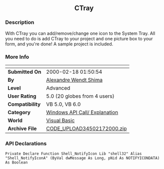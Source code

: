﻿<div align="center">

## CTray


</div>

### Description

With CTray you can add/remove/change one icon to the System Tray. All you need to do is add CTray to your project and one picture box to your form, and you're done! A sample project is included.
 
### More Info
 


<span>             |<span>
---                |---
**Submitted On**   |2000-02-18 01:50:54
**By**             |[Alexandre Wendt Shima](https://github.com/Planet-Source-Code/PSCIndex/blob/master/ByAuthor/alexandre-wendt-shima.md)
**Level**          |Advanced
**User Rating**    |5.0 (20 globes from 4 users)
**Compatibility**  |VB 5\.0, VB 6\.0
**Category**       |[Windows API Call/ Explanation](https://github.com/Planet-Source-Code/PSCIndex/blob/master/ByCategory/windows-api-call-explanation__1-39.md)
**World**          |[Visual Basic](https://github.com/Planet-Source-Code/PSCIndex/blob/master/ByWorld/visual-basic.md)
**Archive File**   |[CODE\_UPLOAD34502172000\.zip](https://github.com/Planet-Source-Code/alexandre-wendt-shima-ctray__1-6099/archive/master.zip)

### API Declarations

```
Private Declare Function Shell_NotifyIcon Lib "shell32" Alias "Shell_NotifyIconA" (ByVal dwMessage As Long, pNid As NOTIFYICONDATA) As Boolean
```





